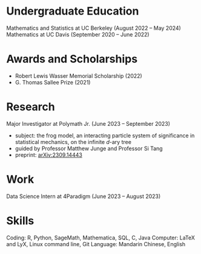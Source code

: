 # Undergraduate Education
Mathematics and Statistics at UC Berkeley (August 2022 – May 2024)
Mathematics at UC Davis (September 2020 – June 2022)

# Awards and Scholarships
- Robert Lewis Wasser Memorial Scholarship (2022)
- G. Thomas Sallee Prize (2021)

# Research
Major Investigator at Polymath Jr. (June 2023 – September 2023)
- subject: the frog model, an interacting particle system of significance in statistical mechanics, on the infinite $d$-ary tree
- guided by Professor Matthew Junge and Professor Si Tang
- preprint: [arXiv:2309.14443](https://arxiv.org/abs/2309.14443)

# Work
Data Science Intern at 4Paradigm (June 2023 – August 2023)

# Skills
Coding: R, Python, SageMath, Mathematica, SQL, C, Java
Computer: LaTeX and LyX, Linux command line, Git
Language: Mandarin Chinese, English

